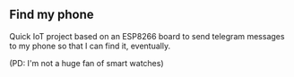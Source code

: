 ## Find my phone

Quick IoT project based on an ESP8266 board to send telegram messages to my phone so that I can find it, eventually. 

(PD: I'm not a huge fan of smart watches) 
